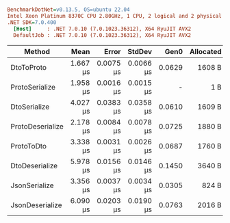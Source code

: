 ``` ini

BenchmarkDotNet=v0.13.5, OS=ubuntu 22.04
Intel Xeon Platinum 8370C CPU 2.80GHz, 1 CPU, 2 logical and 2 physical cores
.NET SDK=7.0.400
  [Host]     : .NET 7.0.10 (7.0.1023.36312), X64 RyuJIT AVX2
  DefaultJob : .NET 7.0.10 (7.0.1023.36312), X64 RyuJIT AVX2


```
|           Method |     Mean |     Error |    StdDev |   Gen0 | Allocated |
|----------------- |---------:|----------:|----------:|-------:|----------:|
|       DtoToProto | 1.667 μs | 0.0075 μs | 0.0066 μs | 0.0629 |    1608 B |
|   ProtoSerialize | 1.958 μs | 0.0016 μs | 0.0015 μs |      - |       1 B |
|     DtoSerialize | 4.027 μs | 0.0383 μs | 0.0358 μs | 0.0610 |    1609 B |
| ProtoDeserialize | 2.178 μs | 0.0084 μs | 0.0078 μs | 0.0725 |    1880 B |
|       ProtoToDto | 3.338 μs | 0.0031 μs | 0.0026 μs | 0.0687 |    1760 B |
|   DtoDeserialize | 5.978 μs | 0.0156 μs | 0.0146 μs | 0.1450 |    3640 B |
|    JsonSerialize | 3.356 μs | 0.0037 μs | 0.0034 μs | 0.0305 |     824 B |
|  JsonDeserialize | 6.090 μs | 0.0203 μs | 0.0190 μs | 0.0763 |    2016 B |
